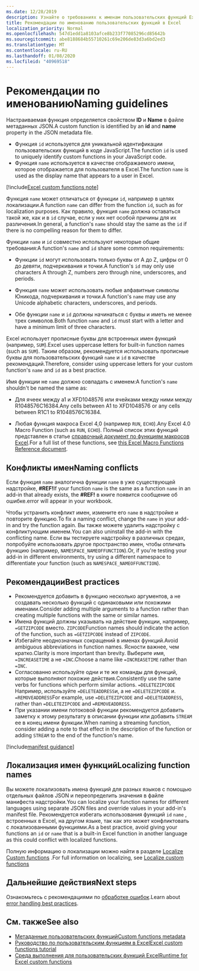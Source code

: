 ```yaml
---
ms.date: 12/28/2019
description: Узнайте о требованиях к именам пользовательских функций Excel и Избегайте распространенных ловушек именования.
title: Рекомендации по именованию пользовательских функций в Excel
localization_priority: Normal
ms.openlocfilehash: 547d1edd1a8103afce8b233f77085296cd85642b
ms.sourcegitcommit: abe8188684b55710261c69e206de83d3a6bd2ed3
ms.translationtype: MT
ms.contentlocale: ru-RU
ms.lasthandoff: 01/08/2020
ms.locfileid: "40969518"
---
```

# <a name="naming-guidelines"></a><span data-ttu-id="f7173-103">Рекомендации по именованию</span><span class="sxs-lookup"><span data-stu-id="f7173-103">Naming guidelines</span></span>

<span data-ttu-id="f7173-104">Настраиваемая функция определяется свойством **ID** и **Name** в файле метаданных JSON.</span><span class="sxs-lookup"><span data-stu-id="f7173-104">A custom function is identified by an **id** and **name** property in the JSON metadata file.</span></span>

- <span data-ttu-id="f7173-105">Функция `id` используется для уникальной идентификации пользовательских функций в коде JavaScript.</span><span class="sxs-lookup"><span data-stu-id="f7173-105">The function `id` is used to uniquely identify custom functions in your JavaScript code.</span></span>
- <span data-ttu-id="f7173-106">Функция `name` используется в качестве отображаемого имени, которое отображается для пользователя в Excel.</span><span class="sxs-lookup"><span data-stu-id="f7173-106">The function `name` is used as the display name that appears to a user in Excel.</span></span>

[!include[Excel custom functions note](../includes/excel-custom-functions-note.md)]

<span data-ttu-id="f7173-107">Функция `name` может отличаться от функции `id`, например в целях локализации.</span><span class="sxs-lookup"><span data-stu-id="f7173-107">A function `name` can differ from the function `id`, such as for localization purposes.</span></span> <span data-ttu-id="f7173-108">Как правило, функция `name` должна оставаться такой же, как и в `id` случае, если у них нет особой причины для их различения.</span><span class="sxs-lookup"><span data-stu-id="f7173-108">In general, a function's `name` should stay the same as the `id` if there is no compelling reason for them to differ.</span></span>

<span data-ttu-id="f7173-109">Функции `name` и `id` совместно используют некоторые общие требования:</span><span class="sxs-lookup"><span data-stu-id="f7173-109">A function's `name` and `id` share some common requirements:</span></span>

- <span data-ttu-id="f7173-110">Функции `id` могут использовать только буквы от A до Z, цифры от 0 до девяти, подчеркивания и точки.</span><span class="sxs-lookup"><span data-stu-id="f7173-110">A function's `id` may only use characters A through Z, numbers zero through nine, underscores, and periods.</span></span>

- <span data-ttu-id="f7173-111">Функция `name` может использовать любые алфавитные символы Юникода, подчеркивания и точки.</span><span class="sxs-lookup"><span data-stu-id="f7173-111">A function's `name` may use any Unicode alphabetic characters, underscores, and periods.</span></span>

- <span data-ttu-id="f7173-112">Обе функции `name` и `id` должны начинаться с буквы и иметь не менее трех символов.</span><span class="sxs-lookup"><span data-stu-id="f7173-112">Both function `name` and `id` must start with a letter and have a minimum limit of three characters.</span></span>

<span data-ttu-id="f7173-113">Excel использует прописные буквы для встроенных имен функций (например, `SUM`).</span><span class="sxs-lookup"><span data-stu-id="f7173-113">Excel uses uppercase letters for built-in function names (such as `SUM`).</span></span> <span data-ttu-id="f7173-114">Таким образом, рекомендуется использовать прописные буквы для пользовательских функций `name` и `id` в качестве рекомендаций.</span><span class="sxs-lookup"><span data-stu-id="f7173-114">Therefore, consider using uppercase letters for your custom function's `name` and `id` as a best practice.</span></span>

<span data-ttu-id="f7173-115">Имя функции не `name` должно совпадать с именем:</span><span class="sxs-lookup"><span data-stu-id="f7173-115">A function's `name` shouldn't be named the same as:</span></span>

- <span data-ttu-id="f7173-116">Для ячеек между a1 и XFD1048576 или ячейками между ними между R1048576C16384.</span><span class="sxs-lookup"><span data-stu-id="f7173-116">Any cells between A1 to XFD1048576 or any cells between R1C1 to R1048576C16384.</span></span>

- <span data-ttu-id="f7173-117">Любая функция макроса Excel 4,0 (например `RUN`, `ECHO`).</span><span class="sxs-lookup"><span data-stu-id="f7173-117">Any Excel 4.0 Macro Function (such as `RUN`, `ECHO`).</span></span>  <span data-ttu-id="f7173-118">Полный список этих функций представлен в статье [справочный документ по функциям макросов Excel](https://d13ot9o61jdzpp.cloudfront.net/files/Excel%204.0%20Macro%20Functions%20Reference.pdf).</span><span class="sxs-lookup"><span data-stu-id="f7173-118">For a full list of these functions, see [this Excel Macro Functions Reference document](https://d13ot9o61jdzpp.cloudfront.net/files/Excel%204.0%20Macro%20Functions%20Reference.pdf).</span></span>

## <a name="naming-conflicts"></a><span data-ttu-id="f7173-119">Конфликты имен</span><span class="sxs-lookup"><span data-stu-id="f7173-119">Naming conflicts</span></span>

<span data-ttu-id="f7173-120">Если функция `name` аналогична функции `name` в уже существующей надстройке, **#REF!**</span><span class="sxs-lookup"><span data-stu-id="f7173-120">If your function `name` is the same as a function `name` in an add-in that already exists, the **#REF!**</span></span> <span data-ttu-id="f7173-121">в книге появится сообщение об ошибке.</span><span class="sxs-lookup"><span data-stu-id="f7173-121">error will appear in your workbook.</span></span>

<span data-ttu-id="f7173-122">Чтобы устранить конфликт имен, измените его `name` в надстройке и повторите функцию.</span><span class="sxs-lookup"><span data-stu-id="f7173-122">To fix a naming conflict, change the `name` in your add-in and try the function again.</span></span> <span data-ttu-id="f7173-123">Вы также можете удалить надстройку с конфликтующим именем.</span><span class="sxs-lookup"><span data-stu-id="f7173-123">You can also uninstall the add-in with the conflicting name.</span></span> <span data-ttu-id="f7173-124">Если вы тестируете надстройку в различных средах, попробуйте использовать другое пространство имен, чтобы отличать функцию (например, `NAMESPACE_NAMEOFFUNCTION`).</span><span class="sxs-lookup"><span data-stu-id="f7173-124">Or, if you're testing your add-in in different environments, try using a different namespace to differentiate your function (such as `NAMESPACE_NAMEOFFUNCTION`).</span></span>

## <a name="best-practices"></a><span data-ttu-id="f7173-125">Рекомендации</span><span class="sxs-lookup"><span data-stu-id="f7173-125">Best practices</span></span>

- <span data-ttu-id="f7173-126">Рекомендуется добавить в функцию несколько аргументов, а не создавать несколько функций с одинаковыми или похожими именами.</span><span class="sxs-lookup"><span data-stu-id="f7173-126">Consider adding multiple arguments to a function rather than creating multiple functions with the same or similar names.</span></span>
- <span data-ttu-id="f7173-127">Имена функций должны указывать на действие функции, например, `=GETZIPCODE` вместо. `ZIPCODE`</span><span class="sxs-lookup"><span data-stu-id="f7173-127">Function names should indicate the action of the function, such as `=GETZIPCODE` instead of `ZIPCODE`.</span></span>
- <span data-ttu-id="f7173-128">Избегайте неоднозначных сокращений в именах функций.</span><span class="sxs-lookup"><span data-stu-id="f7173-128">Avoid ambiguous abbreviations in function names.</span></span> <span data-ttu-id="f7173-129">Ясности важнее, чем кратко.</span><span class="sxs-lookup"><span data-stu-id="f7173-129">Clarity is more important than brevity.</span></span> <span data-ttu-id="f7173-130">Выберите имя, `=INCREASETIME` а не `=INC`.</span><span class="sxs-lookup"><span data-stu-id="f7173-130">Choose a name like `=INCREASETIME` rather than `=INC`.</span></span>
- <span data-ttu-id="f7173-131">Согласованно используйте одни и те же команды для функций, которые выполняют похожие действия.</span><span class="sxs-lookup"><span data-stu-id="f7173-131">Consistently use the same verbs for functions which perform similar actions.</span></span> <span data-ttu-id="f7173-132">`=DELETEZIPCODE` Например, используйте `=DELETEADDRESS`и, а не `=DELETEZIPCODE` и. `=REMOVEADDRESS`</span><span class="sxs-lookup"><span data-stu-id="f7173-132">For example, use `=DELETEZIPCODE` and `=DELETEADDRESS`, rather than `=DELETEZIPCODE` and `=REMOVEADDRESS`.</span></span>
- <span data-ttu-id="f7173-133">При указании имени потоковой функции рекомендуется добавить заметку к этому результату в описании функции или добавить `STREAM` ее в конец имени функции.</span><span class="sxs-lookup"><span data-stu-id="f7173-133">When naming a streaming function, consider adding a note to that effect in the description of the function or adding `STREAM` to the end of the function's name.</span></span>

[!include[manifest guidance](../includes/manifest-guidance.md)]

## <a name="localizing-function-names"></a><span data-ttu-id="f7173-134">Локализация имен функций</span><span class="sxs-lookup"><span data-stu-id="f7173-134">Localizing function names</span></span>

<span data-ttu-id="f7173-135">Вы можете локализовать имена функций для разных языков с помощью отдельных файлов JSON и переопределить значения в файле манифеста надстройки.</span><span class="sxs-lookup"><span data-stu-id="f7173-135">You can localize your function names for different languages using separate JSON files and override values in your add-in's manifest file.</span></span> <span data-ttu-id="f7173-136">Рекомендуется избегать использования функций `id` `name` , встроенных в Excel, на другом языке, так как это может конфликтовать с локализованными функциями.</span><span class="sxs-lookup"><span data-stu-id="f7173-136">As a best practice, avoid giving your functions an `id` or `name` that is a built-in Excel function in another language as this could conflict with localized functions.</span></span>

<span data-ttu-id="f7173-137">Полную информацию о локализации можно найти в разделе [Localize Custom functions](custom-functions-localize.md) .</span><span class="sxs-lookup"><span data-stu-id="f7173-137">For full information on localizing, see [Localize custom functions](custom-functions-localize.md)</span></span>

## <a name="next-steps"></a><span data-ttu-id="f7173-138">Дальнейшие действия</span><span class="sxs-lookup"><span data-stu-id="f7173-138">Next steps</span></span>
<span data-ttu-id="f7173-139">Ознакомьтесь с рекомендациями по [обработке ошибок](custom-functions-errors.md).</span><span class="sxs-lookup"><span data-stu-id="f7173-139">Learn about [error handling best practices](custom-functions-errors.md).</span></span>

## <a name="see-also"></a><span data-ttu-id="f7173-140">См. также</span><span class="sxs-lookup"><span data-stu-id="f7173-140">See also</span></span>

* [<span data-ttu-id="f7173-141">Метаданные пользовательских функций</span><span class="sxs-lookup"><span data-stu-id="f7173-141">Custom functions metadata</span></span>](custom-functions-json.md)
* [<span data-ttu-id="f7173-142">Руководство по пользовательским функциям в Excel</span><span class="sxs-lookup"><span data-stu-id="f7173-142">Excel custom functions tutorial</span></span>](../tutorials/excel-tutorial-create-custom-functions.md)
* [<span data-ttu-id="f7173-143">Среда выполнения для пользовательских функций Excel</span><span class="sxs-lookup"><span data-stu-id="f7173-143">Runtime for Excel custom functions</span></span>](custom-functions-runtime.md)
